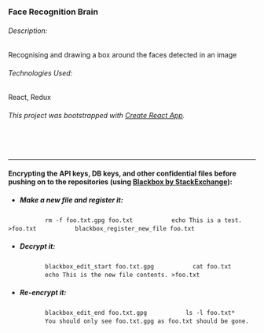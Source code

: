### Face Recognition Brain
###### Description:
Recognising and drawing a box around the faces detected in an image
###### Technologies Used: 
React, Redux

###### This project was bootstrapped with [Create React App](https://github.com/facebookincubator/create-react-app).
<br><br>

* * *
#### Encrypting the API keys, DB keys, and other confidential files before pushing on to the repositories (using [Blackbox by StackExchange](https://github.com/StackExchange/blackbox)):
+ ##### Make a new file and register it:
&nbsp;&nbsp;&nbsp;&nbsp;&nbsp;&nbsp;&nbsp;&nbsp;&nbsp;&nbsp;&nbsp;&nbsp;&nbsp;&nbsp;&nbsp;&nbsp;&nbsp;&nbsp; `rm -f foo.txt.gpg foo.txt`
&nbsp;&nbsp;&nbsp;&nbsp;&nbsp;&nbsp;&nbsp;&nbsp;&nbsp;&nbsp;&nbsp;&nbsp;&nbsp;&nbsp;&nbsp;&nbsp;&nbsp;&nbsp; `echo This is a test. >foo.txt`
&nbsp;&nbsp;&nbsp;&nbsp;&nbsp;&nbsp;&nbsp;&nbsp;&nbsp;&nbsp;&nbsp;&nbsp;&nbsp;&nbsp;&nbsp;&nbsp;&nbsp;&nbsp; `blackbox_register_new_file foo.txt`
+ ##### Decrypt it:
&nbsp;&nbsp;&nbsp;&nbsp;&nbsp;&nbsp;&nbsp;&nbsp;&nbsp;&nbsp;&nbsp;&nbsp;&nbsp;&nbsp;&nbsp;&nbsp;&nbsp;&nbsp; `blackbox_edit_start foo.txt.gpg`
&nbsp;&nbsp;&nbsp;&nbsp;&nbsp;&nbsp;&nbsp;&nbsp;&nbsp;&nbsp;&nbsp;&nbsp;&nbsp;&nbsp;&nbsp;&nbsp;&nbsp;&nbsp; `cat foo.txt`
&nbsp;&nbsp;&nbsp;&nbsp;&nbsp;&nbsp;&nbsp;&nbsp;&nbsp;&nbsp;&nbsp;&nbsp;&nbsp;&nbsp;&nbsp;&nbsp;&nbsp;&nbsp; `echo This is the new file contents. >foo.txt`
+ ##### Re-encrypt it:
&nbsp;&nbsp;&nbsp;&nbsp;&nbsp;&nbsp;&nbsp;&nbsp;&nbsp;&nbsp;&nbsp;&nbsp;&nbsp;&nbsp;&nbsp;&nbsp;&nbsp;&nbsp; `blackbox_edit_end foo.txt.gpg`
&nbsp;&nbsp;&nbsp;&nbsp;&nbsp;&nbsp;&nbsp;&nbsp;&nbsp;&nbsp;&nbsp;&nbsp;&nbsp;&nbsp;&nbsp;&nbsp;&nbsp;&nbsp; `ls -l foo.txt*`
&nbsp;&nbsp;&nbsp;&nbsp;&nbsp;&nbsp;&nbsp;&nbsp;&nbsp;&nbsp;&nbsp;&nbsp;&nbsp;&nbsp;&nbsp;&nbsp;&nbsp;&nbsp; `You should only see foo.txt.gpg as foo.txt should be gone.`
